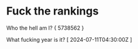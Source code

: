 # Fuck the rankings

Who the hell am I?
{ 5738562 }

What fucking year is it?
[ 2024-07-11T04:30:00Z ]
